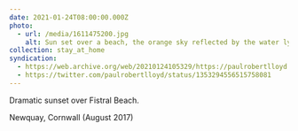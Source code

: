 ```yaml
---
date: 2021-01-24T08:00:00.000Z
photo:
  - url: /media/1611475200.jpg
    alt: Sun set over a beach, the orange sky reflected by the water lying on its surface.
collection: stay_at_home
syndication:
  - https://web.archive.org/web/20210124105329/https://paulrobertlloyd.com/photos/1611475200/
  - https://twitter.com/paulrobertlloyd/status/1353294556515758081
---
```

Dramatic sunset over Fistral Beach.

Newquay, Cornwall (August 2017)
